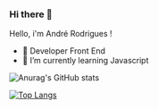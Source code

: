 ### Hi there 👋
Hello, i'm André Rodrigues !

- 🔭 Developer Front End
- 🌱 I’m currently learning Javascript

![Anurag's GitHub stats](https://github-readme-stats.vercel.app/api?username=ANDRE0Z&show_icons=true&theme=tokyonight)

[![Top Langs](https://github-readme-stats.vercel.app/api/top-langs/?username=anuraghazra&layout=compact)](https://github.com/anuraghazra/github-readme-stats)
